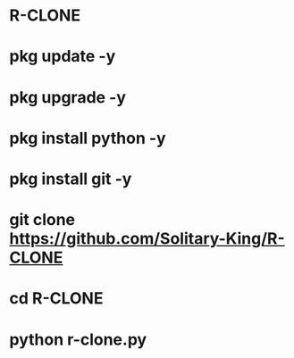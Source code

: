 # R-CLONE

# pkg update -y

# pkg upgrade -y

# pkg install python -y

# pkg install git -y

# git clone https://github.com/Solitary-King/R-CLONE

# cd R-CLONE

# python r-clone.py
